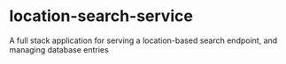 # location-search-service
A full stack application for serving a location-based search endpoint, and managing database entries
